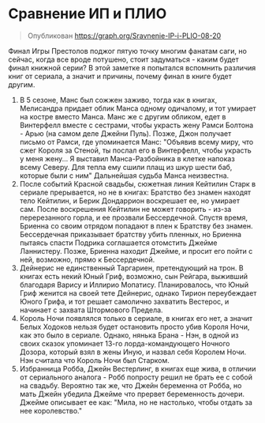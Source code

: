 # Сравнение ИП и ПЛИО
> Опубликован 
https://graph.org/Sravnenie-IP-i-PLIO-08-20

Финал Игры Престолов поджог пятую точку многим фанатам саги, но сейчас, когда все вроде потушено, стоит задуматься - каким будет финал книжной серии? В этой заметке я попытался вспомнить различия книг от сериала, а значит и причины, почему финал в книге будет другим.
1. В 5 сезоне, Манс был сожжен заживо, тогда как в книгах, Мелисандра придает облик Манса одному одичалому, и тот умирает на костре вместо Манса. Манс же с другим обликом, едет в Винтерфелл вместе с сестрами, чтобы украсть жену Рамси Болтона - Арью (на самом деле Джейни Пуль). Позже, Джон получает письмо от Рамси, где упоминается Манс:
"Объявив всему миру, что сжег Короля за Стеной, ты послал его в Винтерфелл, чтобы украсть у меня жену... Я выставил Манса-Разбойника в клетке напоказ всему Северу. Для тепла ему сшили плащ из шкур шести баб, которые были с ним"
Дальнейшая судьба Манса неизвестна.
2. После событий Красной свадьбы, сюжетная линия Кейтилин Старк в сериале прерывается, но не в книгах: Братство без знамен находят тело Кейтилин, и Берик Дондаррион воскрешает ее, но умирает сам. После воскрешения Кейтилин не может говорить - из-за перерезанного горла, и ее прозвали Бессердечной. Спустя время, Бриенна со своим отрядом попадают в плен к Братству без знамен. Бессердечная приказывает братству убить пленных, но Бриенна пытаясь спасти Подрика соглашается отомстить Джейме Ланнистеру. Позже, Бриенна находит Джейме, и просит его пойти с ней, возможно, прямо к Бессердечной.
3. Дейнерис не единственный Таргариен, претендующий на трон. В книгах есть некий Юный Гриф, возможно, сын Рейгара, выживший благодаря Варису и Иллирио Мопатису. Планировалось, что Юный Гриф женится на своей тете Дейнерис, однако Тирион переубеждает Юного Грифа, и тот решает самолично захватить Вестерос, и начинает с захвата Штормового Предела.
4. Король Ночи появлялся только в сериале, в книгах его нет, а значит Белых Ходоков нельзя будет остановить просто убив Короля Ночи, как это было в сериале. Однако, нянька Брана - Нэн, в одной из своих сказок упоминает 13-го лорда-командующего Ночного Дозора, который взял в жены Иную, и назвал себя Королем Ночи. Нэн считала что Король Ночи был Старком. 
5. Избранница Робба, Джейн Вестерлинг, в книгах еще жива, в отличии от сериального аналога - Робб попросту решил не брать ее с собой на свадьбу. Вероятно так же, что Джейн беременна от Робба, но мать Джейн убедила Джейме что прервет беременность дочери. Джейме описывает ее как: "Мила, но не настолько, чтобы отдать за нее королевство."
